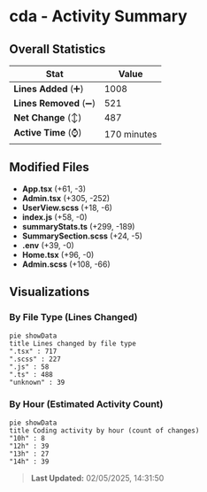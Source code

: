 # cda - Activity Summary 

## Overall Statistics

| Stat                   | Value                                                             |
| ---------------------- | ----------------------------------------------------------------- |
| **Lines Added** (➕)   | 1008                                          |
| **Lines Removed** (➖) | 521                                        |
| **Net Change** (↕)    | 487                |
| **Active Time** (⌚)   | 170 minutes |


## Modified Files
- **App.tsx** (+61, -3)
- **Admin.tsx** (+305, -252)
- **UserView.scss** (+18, -6)
- **index.js** (+58, -0)
- **summaryStats.ts** (+299, -189)
- **SummarySection.scss** (+24, -5)
- **.env** (+39, -0)
- **Home.tsx** (+96, -0)
- **Admin.scss** (+108, -66)

## Visualizations

### By File Type (Lines Changed)

```mermaid
pie showData
title Lines changed by file type
".tsx" : 717
".scss" : 227
".js" : 58
".ts" : 488
"unknown" : 39
```

### By Hour (Estimated Activity Count)

```mermaid
pie showData
title Coding activity by hour (count of changes)
"10h" : 8
"12h" : 39
"13h" : 27
"14h" : 39
```


> **Last Updated:** 02/05/2025, 14:31:50